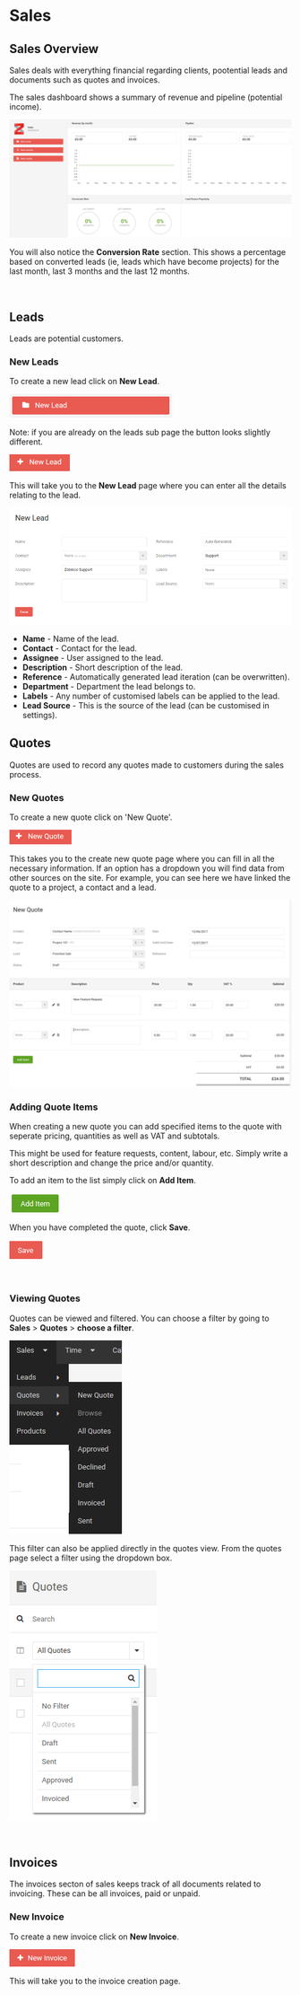# Sales

## Sales Overview

Sales deals with everything financial regarding clients, pootential leads and documents such as quotes and invoices. 

The sales dashboard shows a summary of revenue and pipeline (potential income).

![sales03](/images/sales/sales03.png "Sales Overview")

You will also notice the **Conversion Rate** section. This shows a percentage based on converted leads (ie, leads which have become projects) for the last month, last 3 months and the last 12 months.

&nbsp;

## Leads

Leads are potential customers. 

### New Leads

To create a new lead click on **New Lead**.

![sales04](/images/sales/sales04.png "New Lead Button")

Note: if you are already on the leads sub page the button looks slightly different.

![sales05](/images/sales/sales05.png "Alternative New Lead Button")

This will take you to the **New Lead** page where you can enter all the details relating to the lead.

![sales06](/images/sales/sales06.png "Alternative New Lead Button")

* **Name** - Name of the lead.
* **Contact** - Contact for the lead.
* **Assignee** - User assigned to the lead.
* **Description** - Short description of the lead.
* **Reference** - Automatically generated lead iteration (can be overwritten).
* **Department** - Department the lead belongs to.
* **Labels** - Any number of customised labels can be applied to the lead.
* **Lead Source** - This is the source of the lead (can be customised in settings).

## Quotes

Quotes are used to record any quotes made to customers during the sales process.

### New Quotes

To create a new quote click on 'New Quote'.

![sales07](/images/sales/sales07.png "New Quote Button")

This takes you to the create new quote page where you can fill in all the necessary information. If an option has a dropdown you will find data from other sources on the site. For example, you can see here we have linked the quote to a project, a contact and a lead.

![sales08](/images/sales/sales08.png "New Quote Page")

### Adding Quote Items

When creating a new quote you can add specified items to the quote with seperate pricing, quantities as well as VAT and subtotals.

This might be used for feature requests, content, labour, etc. Simply write a short description and change the price and/or quantity.

To add an item to the list simply click on **Add Item**.

![sales09](/images/sales/sales09.png "Add Item Button")

When you have completed the quote, click **Save**.

![sales10](/images/sales/sales10.png "Save Button")

&nbsp;

### Viewing Quotes

Quotes can be viewed and filtered. You can choose a filter by going to **Sales** > **Quotes** > **choose a filter**.

![sales11](/images/sales/sales11.png "Sales Menu Options")

This filter can also be applied directly in the quotes view. From the quotes page select a filter using the dropdown box.

![sales12](/images/sales/sales12.png "Quotes Filter")

&nbsp;

## Invoices

The invoices secton of sales keeps track of all documents related to invoicing. These can be all invoices, paid or unpaid.

### New Invoice

To create a new invoice click on **New Invoice**.

![sales13](/images/sales/sales13.png "New Invoice Button")

This will take you to the invoice creation page. 



